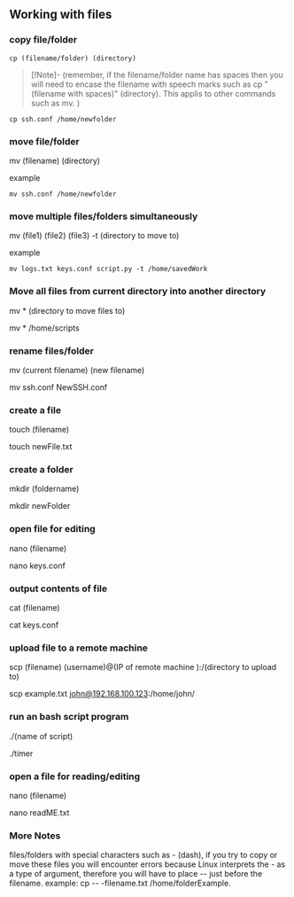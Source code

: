 ## Working with files


### copy file/folder  


```
cp (filename/folder) (directory)
```

>[!Note]-
>(remember, if the filename/folder name has spaces then you will need to encase the filename with speech marks such as cp "(filename with spaces)" (directory). This applis to other commands such as mv. )  

```
cp ssh.conf /home/newfolder 
```


### move file/folder  

mv (filename) (directory)  

example
```
mv ssh.conf /home/newfolder  
```


### move multiple files/folders simultaneously  

mv (file1) (file2) (file3) -t (directory to move to)

example
```
mv logs.txt keys.conf script.py -t /home/savedWork
```


### Move all files from current directory into another directory  

mv * (directory to move files to)  

mv * /home/scripts  

### rename files/folder  

mv (current filename) (new filename)  

mv ssh.conf NewSSH.conf  

### create a file  

touch (filename)  

touch newFile.txt  

### create a folder  

mkdir (foldername)  

mkdir newFolder  

### open file for editing  

nano (filename)  

nano keys.conf  

### output contents of file  

cat (filename)  

cat keys.conf  

### upload file to a remote machine  

scp (filename) (username)@(IP of remote machine ):/(directory to upload to)

scp example.txt john@192.168.100.123:/home/john/

### run an bash script program  

./(name of script)  

./timer  

### open a file for reading/editing  

nano (filename)  

nano readME.txt

### More Notes
files/folders with special characters such as - (dash), if you try to copy or move these files you will encounter errors because Linux interprets the - as a type of argument, therefore you will have to place -- just before the filename. 
example: 
cp -- -filename.txt /home/folderExample.